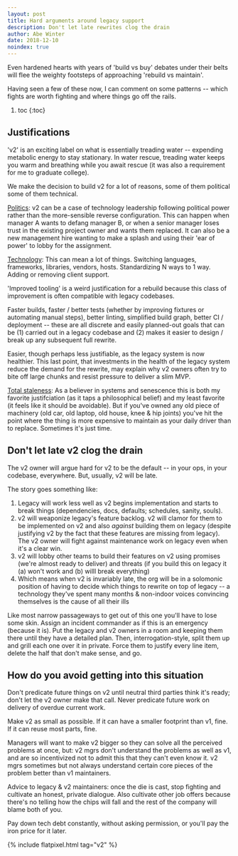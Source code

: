 ```yaml
---
layout: post
title: Hard arguments around legacy support
description: Don't let late rewrites clog the drain
author: Abe Winter
date: 2018-12-10
noindex: true
---
```


Even hardened hearts with years of 'build vs buy' debates under their belts will flee the weighty footsteps of approaching 'rebuild vs maintain'.

Having seen a few of these now, I can comment on some patterns -- which fights are worth fighting and where things go off the rails.

1. toc
{:toc}

## Justifications

'v2' is an exciting label on what is essentially treading water -- expending metabolic energy to stay stationary. In water rescue, treading water keeps you warm and breathing while you await rescue (it was also a requirement for me to graduate college).

We make the decision to build v2 for a lot of reasons, some of them political some of them technical.

<u>Politics</u>: v2 can be a case of technology leadership following political power rather than the more-sensible reverse configuration. This can happen when manager A wants to defang manager B, or when a senior manager loses trust in the existing project owner and wants them replaced. It can also be a new management hire wanting to make a splash and using their 'ear of power' to lobby for the assignment.

<u>Technology</u>: This can mean a lot of things. Switching languages, frameworks, libraries, vendors, hosts. Standardizing N ways to 1 way. Adding or removing client support.

'Improved tooling' is a weird justification for a rebuild because this class of improvement is often compatible with legacy codebases.

Faster builds, faster / better tests (whether by improving fixtures or automating manual steps), better linting, simplified build graph, better CI / deployment -- these are all discrete and easily planned-out goals that can be (1) carried out in a legacy codebase and (2) makes it easier to design / break up any subsequent full rewrite.

Easier, though perhaps less justifiable, as the legacy system is now healthier. This last point, that investments in the health of the legacy system reduce the demand for the rewrite, may explain why v2 owners often try to bite off large chunks and resist pressure to deliver a slim MVP.

<u>Total staleness</u>: As a believer in systems and senescence this is both my favorite justifciation (as it taps a philosophical belief) and my least favorite (it feels like it should be avoidable). But if you've owned any old piece of machinery (old car, old laptop, old house, knee & hip joints) you've hit the point where the thing is more expensive to maintain as your daily driver than to replace. Sometimes it's just time.

## Don't let late v2 clog the drain

The v2 owner will argue hard for v2 to be the default -- in your ops, in your codebase, everywhere. But, usually, v2 will be late.

The story goes something like:

1. Legacy will work less well as v2 begins implementation and starts to break things (dependencies, docs, defaults; schedules, sanity, souls).
1. v2 will weaponize legacy's feature backlog. v2 will clamor for them to be implemented on v2 and also *against* building them on legacy (despite justifying v2 by the fact that these features are missing from legacy). The v2 owner will fight against maintenance work on legacy even when it's a clear win.
1. v2 will lobby other teams to build their features on v2 using promises (we're almost ready to deliver) and threats (if you build this on legacy it (a) won't work and (b) willl break everything)
1. Which means when v2 is invariably late, the org will be in a solomonic position of having to decide which things to rewrite on top of legacy -- a technology they've spent many months & non-indoor voices convincing themselves is the cause of all their ills

Like most narrow passageways to get out of this one you'll have to lose some skin. Assign an incident commander as if this is an emergency (because it is). Put the legacy and v2 owners in a room and keeping them there until they have a detailed plan. Then, interrogation-style, split them up and grill each one over it in private. Force them to justify every line item, delete the half that don't make sense, and go.

## How do you avoid getting into this situation

Don't predicate future things on v2 until neutral third parties think it's ready; don't let the v2 owner make that call. Never predicate future work on delivery of overdue current work.

Make v2 as small as possible. If it can have a smaller footprint than v1, fine. If it can reuse most parts, fine.

Managers will want to make v2 bigger so they can solve all the perceived problems at once, but: v2 mgrs don't understand the problems as well as v1, and are so incentivized not to admit this that they can't even know it. v2 mgrs sometimes but not always understand certain core pieces of the problem better than v1 maintainers.

Advice to legacy & v2 maintainers: once the die is cast, stop fighting and cultivate an honest, private dialogue. Also cultivate other job offers because there's no telling how the chips will fall and the rest of the company will blame both of you.

Pay down tech debt constantly, without asking permission, or you'll pay the iron price for it later.

{% include flatpixel.html tag="v2" %}
